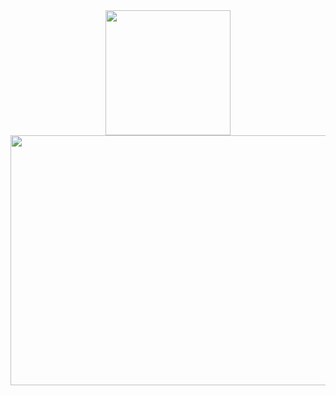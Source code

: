 <div id="header" align="center">
  <img src="https://media.giphy.com/media/M9gbBd9nbDrOTu1Mqx/giphy.gif" width="200" />

  
</div>
<img src="https://i.pinimg.com/originals/d6/ba/0a/d6ba0ab66ee279417f998a0d83c596d3.gif" width="600" height="400"/>
